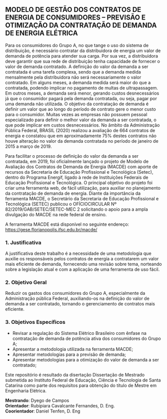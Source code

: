 ## MODELO DE GESTÃO DOS CONTRATOS DE ENERGIA DE CONSUMIDORES – PREVISÃO E OTIMIZAÇÃO DA CONTRATAÇÃO DE DEMANDA DE ENERGIA ELÉTRICA

Para os consumidores do Grupo A, no que tange o uso do sistema de distribuição, é necessário contratar da distribuidora de energia um valor de demanda de potência para
atender sua carga. Por sua vez, a distribuidora deve garantir que sua rede de distribuição tenha capacidade de fornecer o valor de demanda contratado.
A definição do valor da demanda a ser contratada é uma tarefa complexa, sendo que a demanda medida mensalmente pela distribuidora não será necessariamente o
valor contratado. Em alguns meses, a demanda medida será maior do que a contratada, podendo implicar no pagamento de multas de ultrapassagem. Em outros meses, a demanda será menor, gerando custos desnecessários já que o consumidor pagará pela demanda
contratada, ou seja, pagar por uma demanda não utilizada. O objetivo da contratação de demanda é definir um valor que ao longo do período de contrato gere o menor custo para
o consumidor. Muitas vezes as empresas não possuem pessoal especializado para definir o melhor valor da demanda a ser contratada, o que pode implicar em custos desnecessários.
No âmbito da Administração Pública Federal, BRASIL (2020) realizou a avaliação de 664 contratos de energia e constatou que em aproximadamente 75% destes contratos não houve
alteração no valor da demanda contratada no período de janeiro de 2015 a março de 2019.

Para facilitar o processo de definição do valor da demanda a ser contratada, em 2019, foi oficialmente lançado o projeto de Modelo de Avaliação dos Contratos de 
Demanda de Energia (MACDE) com aporte de recursos da Secretaria de Educação Profissional e Tecnológica (Setec), dentro do Programa Energif, ligado à rede de Instituições
Federais de Educação Profissional e Tecnológica. O principal objetivo do projeto foi criar uma ferramenta web, de fácil utilização, para auxiliar no planejamento da contratação
de demanda de energia. Diante da importância da ferramenta MACDE, o Secretário da Secretaria de Educação Profissional e Tecnológica (SETEC) publicou o OFÍCIOCIRCULAR Nº 82/2019/GAB/SETEC/SETEC-MEC 2 solicitando o apoio para a ampla
divulgação do MACDE na rede federal de ensino.

A ferramenta MACDE está disponível no seguinte endereço:
https://gese.florianopolis.ifsc.edu.br/macde/

### 1. Justificativa
A justificativa deste trabalho é a necessidade de uma metodologia que auxilie os responsáveis pelos contratos de energia a contratarem um valor mais eficiente de demanda,
fornecendo uma revisão sobre tema, norteando sobre a legislação atual e com a aplicação de uma ferramenta de uso fácil. 

### 2. Objetivo Geral
Reduzir os gastos dos consumidores do Grupo A, especialmente da Administração pública Federal, auxiliando-os na definição do valor de demanda a ser contratado, tornando o gerenciamento de contratos mais eficiente.

###  3. Objetivos Específicos
- Revisar a regulação do Sistema Elétrico Brasileiro com ênfase na contratação de
demanda de potência ativa dos consumidores do Grupo A;
- Apresentar a metodologia utilizada na ferramenta MACDE;
- Apresentar metodologias para a previsão de demanda;
- Apresentar metodologias para a otimização do valor de demanda a ser contratado;

Este repositório é resultado da disertação Dissertação de Mestrado submetida ao Instituto Federal de Educação, Ciência e Tecnologia de Santa Catarina como parte dos requisitos para
obtenção do título de Mestre em Engenharia Elétrica.

**Mestrando**: Dyego de Campos\
**Orientador**: Rubipiara Cavalcante Fernandes, D. Eng.\
**Coorientador**: Daniel Tenfen, D. Eng
